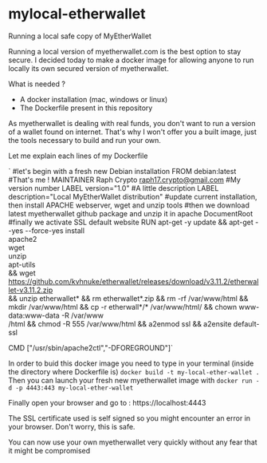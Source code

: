# mylocal-etherwallet
Running a local safe copy of MyEtherWallet

Running a local version of myetherwallet.com is the best option to stay secure.
I decided today to make a docker image for allowing anyone to run locally its own secured version of myetherwallet.

What is needed ?
 - A docker installation (mac, windows or linux)
 - The Dockerfile present in this repository
 
 As myetherwallet is dealing with real funds, you don't want to run a version of a wallet found on internet. That's why I won't offer you a built image, just the tools necessary to build and run your own.
 
 Let me explain each lines of my Dockerfile
 
`
#let's begin with a fresh new Debian installation
FROM debian:latest
#That's me !
MAINTAINER Raph Crypto <raph17.crypto@gmail.com>
#My version number
LABEL version="1.0"
#A little description
LABEL description="Local MyEtherWallet distribution"
#update current installation, then install APACHE webserver, wget and unzip tools
#then we download latest myetherwallet github package and unzip it in apache DocumentRoot
#finally we activate SSL default website
RUN apt-get -y update && apt-get --yes --force-yes install \
apache2 \
wget \
unzip \
apt-utils \
&& wget https://github.com/kvhnuke/etherwallet/releases/download/v3.11.2/etherwallet-v3.11.2.zip \
&& unzip etherwallet* && rm etherwallet*.zip && rm -rf /var/www/html && mkdir /var/www/html && cp -r  etherwall*/* /var/www/html/ && chown www-data:www-data -R /var/www\
/html && chmod -R 555  /var/www/html && a2enmod ssl && a2ensite default-ssl


CMD ["/usr/sbin/apache2ctl","-DFOREGROUND"]`

In order to buid this docker image you need to type in your terminal (inside the directory where Dockerfile is)
`docker build -t my-local-ether-wallet .`
Then you can launch your fresh new myetherwallet image with
`docker run -d -p 4443:443 my-local-ether-wallet`

Finally open your browser and go to : https://localhost:4443

The SSL certificate used is self signed so you might encounter an error in your browser.
Don't worry, this is safe.

You can now use your own myetherwallet very quickly without any fear that it might be compromised
